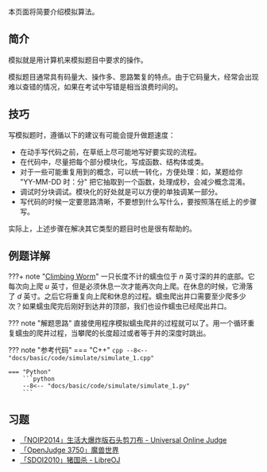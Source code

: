本页面将简要介绍模拟算法。

## 简介

模拟就是用计算机来模拟题目中要求的操作。

模拟题目通常具有码量大、操作多、思路繁复的特点。由于它码量大，经常会出现难以查错的情况，如果在考试中写错是相当浪费时间的。

## 技巧

写模拟题时，遵循以下的建议有可能会提升做题速度：

-   在动手写代码之前，在草纸上尽可能地写好要实现的流程。
-   在代码中，尽量把每个部分模块化，写成函数、结构体或类。
-   对于一些可能重复用到的概念，可以统一转化，方便处理：如，某题给你 "YY-MM-DD 时：分" 把它抽取到一个函数，处理成秒，会减少概念混淆。
-   调试时分块调试。模块化的好处就是可以方便的单独调某一部分。
-   写代码的时候一定要思路清晰，不要想到什么写什么，要按照落在纸上的步骤写。

实际上，上述步骤在解决其它类型的题目时也是很有帮助的。

## 例题详解

???+ note "[Climbing Worm](https://vjudge.net/problem/Kattis-climbingworm)"
    一只长度不计的蠕虫位于 $n$ 英寸深的井的底部。它每次向上爬 $u$ 英寸，但是必须休息一次才能再次向上爬。在休息的时候，它滑落了 $d$ 英寸。之后它将重复向上爬和休息的过程。蠕虫爬出井口需要至少爬多少次？如果蠕虫爬完后刚好到达井的顶部，我们也设作蠕虫已经爬出井口。

??? note "解题思路"
    直接使用程序模拟蠕虫爬井的过程就可以了。用一个循环重复蠕虫的爬井过程，当攀爬的长度超过或者等于井的深度时跳出。

??? note "参考代码"
    === "C++"
        ```cpp
        --8<-- "docs/basic/code/simulate/simulate_1.cpp"
        ```
    
    === "Python"
        ```python
        --8<-- "docs/basic/code/simulate/simulate_1.py"
        ```

## 习题

-   [「NOIP2014」生活大爆炸版石头剪刀布 - Universal Online Judge](https://uoj.ac/problem/15)
-   [「OpenJudge 3750」魔兽世界](http://bailian.openjudge.cn/practice/3750/)
-   [「SDOI2010」猪国杀 - LibreOJ](https://loj.ac/problem/2885)
